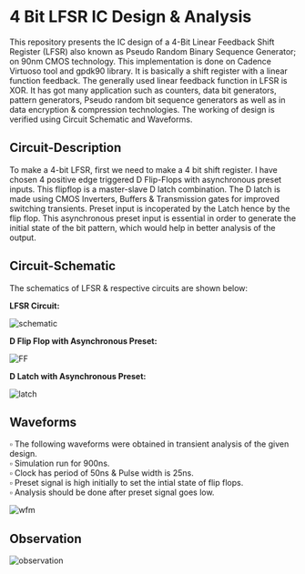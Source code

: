 # 4 Bit LFSR IC Design & Analysis
This repository presents the IC design of a 4-Bit Linear Feedback Shift Register (LFSR) also known as Pseudo Random Binary Sequence Generator; on 90nm CMOS technology.
This implementation is done on Cadence Virtuoso tool and gpdk90 library. It is basically a shift register with a linear function feedback. The generally used linear feedback function in LFSR is XOR. It has got many application such as counters, data bit generators, pattern generators, Pseudo random bit sequence generators as well as in data encryption & compression technologies. The working of design is verified using Circuit Schematic and Waveforms.
## Circuit-Description
To make a 4-bit LFSR, first we need to make a 4 bit shift register. I have chosen 4 positive edge triggered D Flip-Flops with asynchronous preset inputs. This flipflop is a master-slave D latch combination. The D latch is made using CMOS Inverters, Buffers & Transmission gates for improved switching transients. Preset input is incoperated by the Latch hence by the flip flop. This asynchronous preset input is essential in order to generate the initial state of the bit pattern, which would help in better analysis of the output.
## Circuit-Schematic
The schematics of LFSR & respective circuits are shown below:

__LFSR Circuit:__

![schematic](https://user-images.githubusercontent.com/68592620/164891993-b400f0d0-ae36-46a1-8f71-74a1362a462d.png)

__D Flip Flop with Asynchronous Preset:__

![FF](https://user-images.githubusercontent.com/68592620/164892097-4229472e-7e9d-448f-a428-de0d9267f3fe.png)

__D Latch with Asynchronous Preset:__

![latch](https://user-images.githubusercontent.com/68592620/164892172-cd4a91ba-1f76-4c44-93c5-7e5bf09662e6.png)

## Waveforms
▫️ The following waveforms were obtained in transient analysis of the given design.  
▫️ Simulation run for 900ns.  
▫️ Clock has period of 50ns & Pulse width is 25ns.  
▫️ Preset signal is high initially to set the intial state of flip flops.  
▫️ Analysis should be done after preset signal goes low.  

![wfm](https://user-images.githubusercontent.com/68592620/164970576-d4f0dc3c-4ad4-4008-a8ff-12c2d780bafd.png)

## Observation

![observation](https://user-images.githubusercontent.com/68592620/164972618-c7a2287c-42f2-4a80-b3ab-e4e80bb2c227.png)

